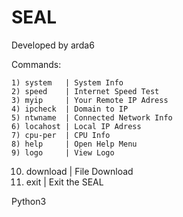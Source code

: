# SEAL


Developed by arda6 

Commands:

    1) system   | System Info
    2) speed    | Internet Speed Test
    3) myip     | Your Remote IP Adress
    4) ipcheck  | Domain to IP
    5) ntwname  | Connected Network Info
    6) locahost | Local IP Adress
    7) cpu-per  | CPU Info
    8) help     | Open Help Menu
    9) logo     | View Logo
   10) download | File Download
   11) exit     | Exit the SEAL  

Python3 
